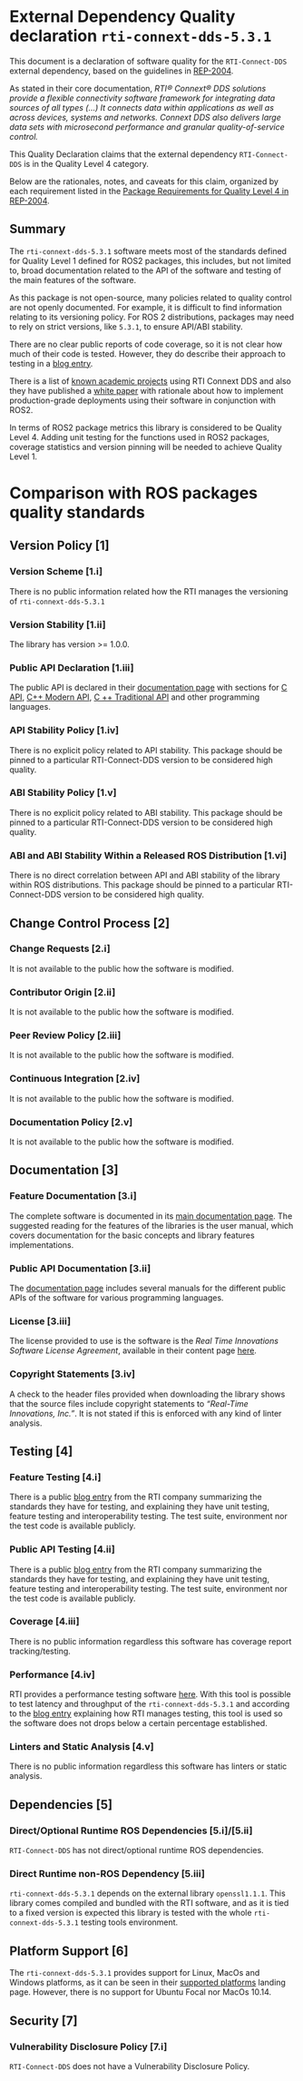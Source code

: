 # **External Dependency Quality declaration** `rti-connext-dds-5.3.1` 

This document is a declaration of software quality for the `RTI-Connect-DDS` external dependency, based on the guidelines in [REP-2004](https://github.com/ros-infrastructure/rep/blob/master/rep-2004.rst).

As stated in their core documentation, *RTI® Connext® DDS solutions provide a flexible connectivity software framework for integrating data sources of all types (...) It connects data within applications as well as across devices, systems and networks. _Connext DDS_ also delivers large data sets with microsecond performance and granular quality-of-service control.* 

This Quality Declaration claims that the external dependency `RTI-Connect-DDS` is in the Quality Level 4 category.

Below are the rationales, notes, and caveats for this claim, organized by each requirement listed in the [Package Requirements for Quality Level 4 in REP-2004](https://www.ros.org/reps/rep-2004.html).

## Summary
The `rti-connext-dds-5.3.1` software meets most of the standards defined for Quality Level 1 defined for ROS2 packages, this includes, but not limited to, broad documentation related to the API of the software and testing of the main features of the software.

As this package is not open-source, many policies related to quality control are not openly documented. For example, it is difficult to find information relating to its versioning policy. For ROS 2 distributions, packages may need to rely on strict versions, like `5.3.1`, to ensure API/ABI stability. 

There are no clear public reports of code coverage, so it is not clear how much of their code is tested. However, they do describe their approach to testing in a [blog entry](https://www.rti.com/blog/software-testing-at-rti). 

There is a list of [known academic projects](https://community.rti.com/projects) using RTI Connext DDS and also they have published a [white paper](https://www.rti.com/whitepapers/how-to-achieve-production-grade-deployment-with-ros-2-and-rti-connext-dds) with rationale about how to implement production-grade deployments using their software in conjunction with ROS2.

In terms of ROS2 package metrics this library is considered to be Quality Level 4. Adding unit testing for the functions used in ROS2 packages, coverage statistics and version pinning will be needed to achieve Quality Level 1.

# Comparison with ROS packages quality standards

## Version Policy [1]

### Version Scheme [1.i]

There is no public information related how the RTI manages the versioning of `rti-connext-dds-5.3.1`

### Version Stability [1.ii]

The library has version >= 1.0.0.

### Public API Declaration [1.iii]

The public API is declared in their [documentation page](https://community.rti.com/documentation/rti-connext-dds-531) with sections for [C API](https://community.rti.com/static/documentation/connext-dds/5.3.1/doc/api/connext_dds/api_c/index.html), [C++ Modern API](https://community.rti.com/static/documentation/connext-dds/5.3.1/doc/api/connext_dds/api_cpp2/index.html), [C ++ Traditional API](https://community.rti.com/static/documentation/connext-dds/5.3.1/doc/api/connext_dds/api_cpp/index.html) and other programming languages.

### API Stability Policy [1.iv]

There is no explicit policy related to API stability. This package should be pinned to a particular RTI-Connect-DDS version to be considered high quality.

### ABI Stability Policy [1.v]

There is no explicit policy related to ABI stability. This package should be pinned to a particular RTI-Connect-DDS version to be considered high quality.

### ABI and ABI Stability Within a Released ROS Distribution [1.vi]

There is no direct correlation between API and ABI stability of the library within ROS distributions. This package should be pinned to a particular RTI-Connect-DDS version to be considered high quality.

## Change Control Process [2]

### Change Requests [2.i]

It is not available to the public how the software is modified.

### Contributor Origin [2.ii]

It is not available to the public how the software is modified.

### Peer Review Policy [2.iii]

It is not available to the public how the software is modified.

### Continuous Integration [2.iv]

It is not available to the public how the software is modified.

###  Documentation Policy [2.v]

It is not available to the public how the software is modified.

## Documentation [3]

### Feature Documentation [3.i]

The complete software is documented in its [main documentation page](https://community.rti.com/documentation/rti-connext-dds-531). The suggested reading for the features of the libraries is the user manual, which covers documentation for the basic concepts and library features implementations.

### Public API Documentation [3.ii]

The [documentation page](https://community.rti.com/documentation/rti-connext-dds-531) includes several manuals for the different public APIs of the software for various programming languages.

### License [3.iii]

The license provided to use is the software is the *Real Time Innovations Software License Agreement*, available in their content page [here](https://community.rti.com/content/page/rti-software-license-agreement).

### Copyright Statements [3.iv]

A check to the header files provided when downloading the library shows that the source files include copyright statements to *“Real-Time Innovations, Inc.”*. It is not stated if this is enforced with any kind of linter analysis.

## Testing [4]

### Feature Testing [4.i]

There is a public [blog entry](https://www.rti.com/blog/software-testing-at-rti) from the RTI company summarizing the standards they have for testing, and explaining they have unit testing, feature testing and interoperability testing. The test suite, environment nor the test code is available publicly.

### Public API Testing [4.ii]

There is a public [blog entry](https://www.rti.com/blog/software-testing-at-rti) from the RTI company summarizing the standards they have for testing, and explaining they have unit testing, feature testing and interoperability testing. The test suite, environment nor the test code is available publicly.

### Coverage [4.iii]

There is no public information regardless this software has coverage report tracking/testing.

### Performance [4.iv]

RTI provides a performance testing software [here](https://community.rti.com/downloads/rti-connext-dds-performance-test). With this tool is possible to test latency and throughput of the `rti-connext-dds-5.3.1` and according to the [blog entry](https://www.rti.com/blog/software-testing-at-rti) explaining how RTI manages testing, this tool is used so the software does not drops below a certain percentage established. 

### Linters and Static Analysis [4.v]

There is no public information regardless this software has linters or static analysis.

## Dependencies [5]

### Direct/Optional Runtime ROS Dependencies [5.i]/[5.ii]

`RTI-Connect-DDS` has not direct/optional runtime ROS dependencies.

### Direct Runtime non-ROS Dependency [5.iii]

`rti-connext-dds-5.3.1` depends on the external library `openssl1.1.1`. This library comes compiled and bundled with the RTI software, and as it is tied to a fixed version is expected this library is tested with the whole `rti-connext-dds-5.3.1` testing tools environment.

## Platform Support [6]

The `rti-connext-dds-5.3.1` provides support for Linux, MacOs and Windows platforms, as it can be seen in their [supported platforms](https://community.rti.com/static/documentation/connext-dds/5.3.1/doc/manuals/connext_dds/html_files/RTI_ConnextDDS_CoreLibraries_ReleaseNotes/index.htm#ReleaseNotes/System_Requirements.htm#Table_SupportedPlatforms) landing page.  However, there is no support for Ubuntu Focal nor MacOs 10.14.

## Security [7]

###  Vulnerability Disclosure Policy [7.i]

`RTI-Connect-DDS` does not have a Vulnerability Disclosure Policy.
